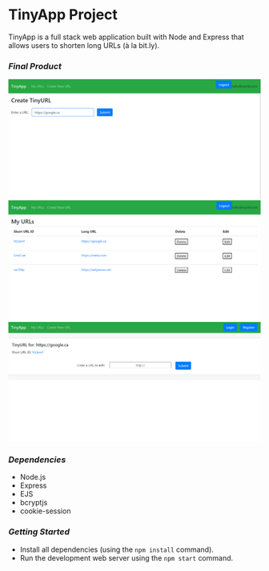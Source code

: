 # **TinyApp Project**

TinyApp is a full stack web application built with Node and Express that allows users to shorten long URLs (à la bit.ly).

### ***Final Product***

!["Create shortened URL's freely!"](https://github.com/iliacodes/tinyapp/blob/master/docs/tinyURL_creation.png)
!["Edit, Delete, and View your URL's!"](https://github.com/iliacodes/tinyapp/blob/master/docs/tinyURL_userURLpage.png)
!["Let anyone view and use your created URL's!"](https://github.com/iliacodes/tinyapp/blob/master/docs/tinyURL_publicView.png)

###  ***Dependencies*** 

- Node.js
- Express
- EJS
- bcryptjs
- cookie-session

### ***Getting Started***

- Install all dependencies (using the `npm install` command).
- Run the development web server using the `npm start` command.